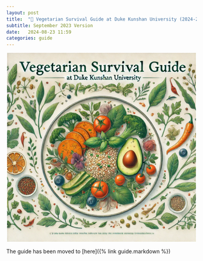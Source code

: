 ```yaml
---
layout: post
title:  "🧭 Vegetarian Survival Guide at Duke Kunshan University (2024-2025)"
subtitle: September 2023 Version
date:   2024-08-23 11:59
categories: guide
---
```


<p align="center">
    <img src="/images/2024/vegetarian-survival-guide-at-dku.webp" width="500" alt="Vegetarian Survival Guide" />
</p>

The guide has been moved to [here]({% link guide.markdown %})
